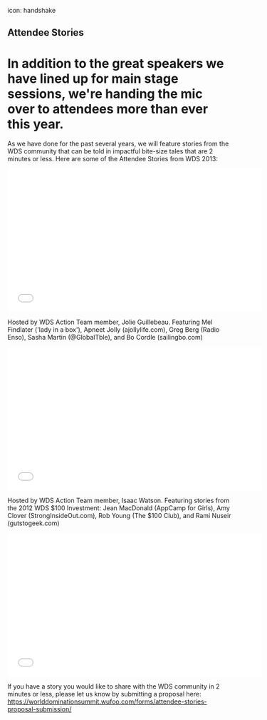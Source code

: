 icon: handshake

## Attendee Stories

# In addition to the great speakers we have lined up for main stage sessions, we're handing the mic over to attendees more than ever this year. 

<div class="zig-zags_blue"></div>

As we have done for the past several years, we will feature stories from the WDS community that can be told in impactful bite-size tales that are 2 minutes or less. Here are some of the Attendee Stories from WDS 2013:

<div class="line-canvas"></div>

<iframe src="//player.vimeo.com/video/70277491?title=0&amp;byline=0&amp;portrait=0&amp;color=adbf27" width="570" height="321" frameborder="0" webkitallowfullscreen mozallowfullscreen allowfullscreen></iframe>

Hosted by WDS Action Team member, Jolie Guillebeau. Featuring Mel Findlater ('lady in a box'), Apneet Jolly (ajollylife.com), Greg Berg (Radio Enso), Sasha Martin (@GlobalTble), and Bo Cordle (sailingbo.com)

<div class="line-canvas"></div>

<iframe src="//player.vimeo.com/video/70277492?title=0&amp;byline=0&amp;portrait=0&amp;color=adbf27" width="570" height="321" frameborder="0" webkitallowfullscreen mozallowfullscreen allowfullscreen></iframe>

Hosted by WDS Action Team member, Isaac Watson. Featuring stories from the 2012 WDS $100 Investment: Jean MacDonald (AppCamp for Girls), Amy Clover (StrongInsideOut.com), Rob Young (The $100 Club), and Rami Nuseir (gutstogeek.com)

<div class="line-canvas"></div>

<iframe src="//player.vimeo.com/video/70277493?title=0&amp;byline=0&amp;portrait=0&amp;color=adbf27" width="570" height="321" frameborder="0" webkitallowfullscreen mozallowfullscreen allowfullscreen></iframe>

<div class="line-canvas"></div>

If you have a story you would like to share with the WDS community in 2 minutes or less, please let us know by submitting a proposal here: https://worlddominationsummit.wufoo.com/forms/attendee-stories-proposal-submission/
